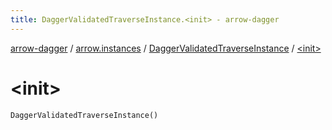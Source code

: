 ```yaml
---
title: DaggerValidatedTraverseInstance.<init> - arrow-dagger
---
```


[arrow-dagger](../../index.html) / [arrow.instances](../index.html) / [DaggerValidatedTraverseInstance](index.html) / [&lt;init&gt;](./-init-.html)

# &lt;init&gt;

`DaggerValidatedTraverseInstance()`